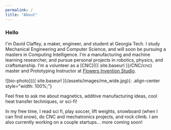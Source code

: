 ```yaml
---
permalink: /
title: "About"
---
```


### Hello

I'm David Claffey, a maker, engineer, and student at Georgia Tech. I study Mechanical Engineering and Computer Science, and will soon be pursuing a masters in Computing Intelligence. I'm a manufacturing and machine learning researcher, and pursue personal projects in robotics, physics, and craftsmanship. I'm a volunteer as a [CNC]({{ site.baseurl }}/CNC/cnc) master and Prototyping Instructor at [Flowers Invention Studio](https://inventionstudio.gatech.edu/).

![bio-photo]({{ site.baseurl }}/assets/images/me_wide.jpg){: .align-center style="width: 100%;"}

Feel free to ask me about magnetics, additive manufacturing ideas, cool heat transfer techniques, or sci-fi!

In my free time, I read sci fi, play soccer, lift weights, snowboard (when I can find snow), do CNC and mechatronics projects, and rock climb. I am also currently working on a couple startups... more coming soon!
